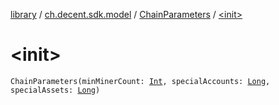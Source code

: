 [library](../../index.md) / [ch.decent.sdk.model](../index.md) / [ChainParameters](index.md) / [&lt;init&gt;](./-init-.md)

# &lt;init&gt;

`ChainParameters(minMinerCount: `[`Int`](https://kotlinlang.org/api/latest/jvm/stdlib/kotlin/-int/index.html)`, specialAccounts: `[`Long`](https://kotlinlang.org/api/latest/jvm/stdlib/kotlin/-long/index.html)`, specialAssets: `[`Long`](https://kotlinlang.org/api/latest/jvm/stdlib/kotlin/-long/index.html)`)`